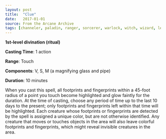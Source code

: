 ```yaml
---
layout: post
title:  "Clue"
date:   2017-01-01
source: From the Arcane Archive
tags: [channeler, paladin, ranger, sorcerer, warlock, witch, wizard, level1, divination, hb, fan]
---
```


**1st-level divination (ritual)**

**Casting Time**: 1 action

**Range**: Touch

**Components**: V, S, M (a magnifying glass and pipe)

**Duration**: 10 minutes

When you cast this spell, all footprints and fingerprints within a 45-foot radius of a point you touch become highlighted and glow faintly for the duration. At the time of casting, choose any period of time up to the last 10 days to the present; only footprints and fingerprints left within that time will be highlighted. Each creature whose footprints or fingerprints are detected by the spell is assigned a unique color, but are not otherwise identified. Any creature that moves or touches objects in the area will also leave colorful footprints and fingerprints, which might reveal invisible creatures in the area.
